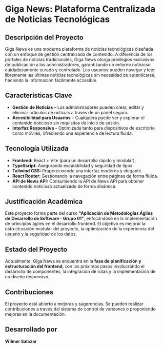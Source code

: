 # Giga News: Plataforma Centralizada de Noticias Tecnológicas

## Descripción del Proyecto
Giga News es una moderna plataforma de noticias tecnológicas diseñada con un enfoque de gestión centralizada de contenido. A diferencia de los portales de noticias tradicionales, Giga News otorga privilegios exclusivos de publicación a los administradores, garantizando un entorno noticioso cuidadosamente curado y controlado. Los usuarios pueden navegar y leer libremente las últimas noticias tecnológicas sin necesidad de autenticarse, haciendo la información fácilmente accesible.

## Características Clave
- **Gestión de Noticias** – Los administradores pueden crear, editar y eliminar artículos de noticias a través de un panel seguro.
- **Accesibilidad para Usuarios** – Cualquiera puede ver y explorar el contenido noticioso sin requisitos de inicio de sesión.
- **Interfaz Responsiva** – Optimizada tanto para dispositivos de escritorio como móviles, ofreciendo una experiencia de lectura fluida.

## Tecnología Utilizada
- **Frontend:** React + Vite (para un desarrollo rápido y modular).
- **TypeScript:** Asegurando escalabilidad y seguridad de tipos.
- **Tailwind CSS:** Proporcionando una interfaz moderna y elegante.
- **React Router:** Gestionando la navegación entre páginas de forma fluida.
- **API de News API:** Consumiendo la API de News API para obtener contenido noticioso actualizado de forma dinámica.

## Justificación Académica
Este proyecto forma parte del curso **"Aplicación de Metodologías Ágiles de Desarrollo de Software - Grupo 01"**, enfocándose en la implementación de principios ágiles en el desarrollo frontend. El objetivo es mejorar la estructuración modular del proyecto, la optimización de la experiencia del usuario y la seguridad de los datos.

## Estado del Proyecto
Actualmente, Giga News se encuentra en la **fase de planificación y estructuración del frontend**, con los próximos pasos involucrando el desarrollo de componentes, la integración de rutas y la implementación de un diseño responsivo.

## Contribuciones
El proyecto está abierto a mejoras y sugerencias. Se pueden realizar contribuciones a través del sistema de control de versiones o proponiendo mejoras en la documentación.

## Desarrollado por
**Wilmer Salazar**
